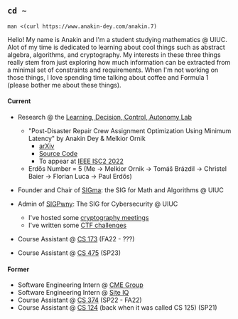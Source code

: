 ## `cd ~`

`man <(curl https://www.anakin-dey.com/anakin.7) `

Hello! My name is Anakin and I'm a student studying mathematics @ UIUC. Alot of my time is dedicated to learning about cool things such as abstract algebra, algorithms, and cryptography. My interests in these three things really stem from just exploring how much information can be extracted from a minimal set of constraints and requirements. When I'm not working on those things, I love spending time talking about coffee and Formula 1 (please bother me about these things). 

#### Current
* Research @ the [Learning, Decision, Control, Autonomy Lab](https://mornik.web.illinois.edu/research/group/)
  * "Post-Disaster Repair Crew Assignment Optimization Using Minimum Latency" by Anakin Dey & Melkior Ornik
    * [arXiv](https://arxiv.org/pdf/2206.00597.pdf)
    * [Source Code](https://github.com/leadcatlab/MWLP-Storm-Repair)
    * To appear at [IEEE ISC2 2022](https://attend.ieee.org/isc2-2022/)
  * Erdős Number = 5 (Me -> Melkior Ornik -> Tomáš Brázdil -> Christel Baier -> Florian Luca -> Paul Erdős)
  
* Founder and Chair of [SIGma](https://github.com/SIGma-UIUC): the SIG for Math and Algorithms @ UIUC
* Admin of [SIGPwny](https://sigpwny.com/): The SIG for Cybersecurity @ UIUC
  * I've hosted some [cryptography meetings](https://sigpwny.com/presentation/)
  * I've written some [CTF challenges](https://sigpwny.com/event/)
* Course Assistant @ [CS 173](https://courses.grainger.illinois.edu/cs173/fa2021/ALL-lectures/) (FA22 - ???)
* Course Assistant @ [CS 475](https://courses.grainger.illinois.edu/CS475/sp2022/ALL-lectures/) (SP23)

#### Former
* Software Engineering Intern @ [CME Group](https://www.cmegroup.com/)
* Software Engineering Intern @ [Site IQ](http://www.site-iq.com/)
* Course Assistant @ [CS 374](https://courses.engr.illinois.edu/cs374/sp2022/A/) (SP22 - FA22)
* Course Assistant @ [CS 124](https://www.cs124.org/) (back when it was called CS 125) (SP21)
